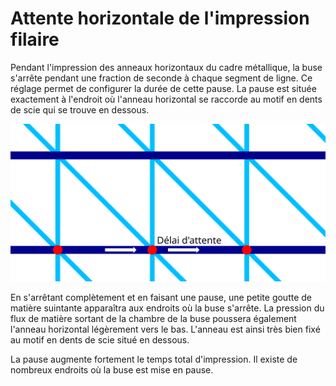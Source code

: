 Attente horizontale de l'impression filaire
===

Pendant l'impression des anneaux horizontaux du cadre métallique, la buse s'arrête pendant une fraction de seconde à chaque segment de ligne. Ce réglage permet de configurer la durée de cette pause. La pause est située exactement à l'endroit où l'anneau horizontal se raccorde au motif en dents de scie qui se trouve en dessous.

![Les emplacements où la buse s'arrêtera](../images/wireframe_flat_delay_fr.svg)

En s'arrêtant complètement et en faisant une pause, une petite goutte de matière suintante apparaîtra aux endroits où la buse s'arrête. La pression du flux de matière sortant de la chambre de la buse poussera également l'anneau horizontal légèrement vers le bas. L'anneau est ainsi très bien fixé au motif en dents de scie situé en dessous.

La pause augmente fortement le temps total d'impression. Il existe de nombreux endroits où la buse est mise en pause.
